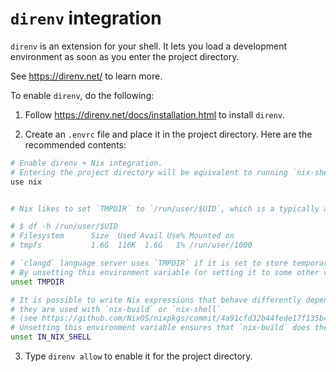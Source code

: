 # `direnv` integration

`direnv` is an extension for your shell.
It lets you load a development environment as soon as you enter the project directory.

See https://direnv.net/ to learn more.

To enable `direnv`, do the following:

1. Follow https://direnv.net/docs/installation.html to install `direnv`.

2. Create an `.envrc` file and place it in the project directory. Here are the recommended contents:

```bash
# Enable direnv + Nix integration.
# Entering the project directory will be equivalent to running `nix-shell`.
use nix


# Nix likes to set `TMPDIR` to `/run/user/$UID`, which is a typically a small temporary directory that is backed by RAM:

# $ df -h /run/user/$UID
# Filesystem      Size  Used Avail Use% Mounted on
# tmpfs           1.6G  116K  1.6G   1% /run/user/1000

# `clangd` language server uses `TMPDIR` if it is set to store temporary files. It can very quickly completely fill it in bigger C++ project.
# By unsetting this environment variable (or setting it to some other value), we prevent `clangd` from running out of space.
unset TMPDIR

# It is possible to write Nix expressions that behave differently depending on whether
# they are used with `nix-build` or `nix-shell`
# (see https://github.com/NixOS/nixpkgs/commit/4a91cfd32b44fede17f135b47ff0f035652f203e).
# Unsetting this environment variable ensures that `nix-build` does the same thing regardless of whether you use direnv or not.
unset IN_NIX_SHELL
```

3. Type `direnv allow` to enable it for the project directory.
